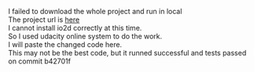 I failed to download the whole project and run in local  
The project url is [here](https://github.com/udacity/CppND-Route-Planning-Project)  
I cannot install io2d correctly at this time.  
So I used udacity online system to do the work.  
I will paste the changed code here.  
This may not be the best code, but it runned successful and tests passed on commit b42701f  
